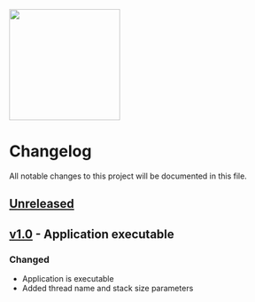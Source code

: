 <img src="https://github.com/bjornbrodtkorb/BlackOS/blob/master/BlackOS%20Graphics/black_os_logo_trim.png" width="200">

# Changelog

All notable changes to this project will be documented in this file. 

## [Unreleased]

## [v1.0] - Application executable

### Changed

- Application is executable
- Added thread name and stack size parameters


[Unreleased]: https://github.com/bjornbrodtkorb/BlackOS-Example-Program/compare/v1.0...HEAD
[v1.0]: https://github.com/bjornbrodtkorb/BlackOS-Example-Program/releases/tag/v1.0
